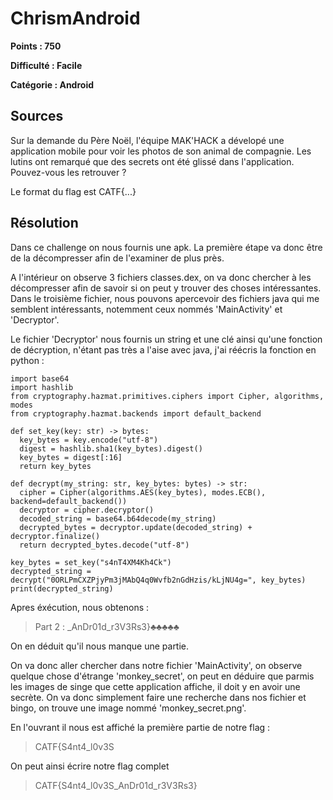 # ChrismAndroid
**Points : 750**

**Difficulté : Facile**

**Catégorie : Android**

## Sources

Sur la demande du Père Noël, l'équipe MAK'HACK a dévelopé une application mobile pour voir les photos de son animal de compagnie. Les lutins ont remarqué que des secrets ont été glissé dans l'application. Pouvez-vous les retrouver ?

Le format du flag est CATF{...}

## Résolution

Dans ce challenge on nous fournis une apk. La première étape va donc être de la décompresser afin de l'examiner de plus près.

A l'intérieur on observe 3 fichiers classes.dex, on va donc chercher à les décompresser afin de savoir si on peut y trouver des choses intéressantes. Dans le troisième fichier, nous pouvons apercevoir des fichiers java qui me semblent intéressants, notemment ceux nommés 'MainActivity' et 'Decryptor'.

Le fichier 'Decryptor' nous fournis un string et une clé ainsi qu'une fonction de décryption, n'étant pas très a l'aise avec java, j'ai réécris la fonction en python :
```
import base64
import hashlib
from cryptography.hazmat.primitives.ciphers import Cipher, algorithms, modes
from cryptography.hazmat.backends import default_backend

def set_key(key: str) -> bytes:
  key_bytes = key.encode("utf-8")
  digest = hashlib.sha1(key_bytes).digest()
  key_bytes = digest[:16]
  return key_bytes

def decrypt(my_string: str, key_bytes: bytes) -> str:
  cipher = Cipher(algorithms.AES(key_bytes), modes.ECB(), backend=default_backend())
  decryptor = cipher.decryptor()
  decoded_string = base64.b64decode(my_string)
  decrypted_bytes = decryptor.update(decoded_string) + decryptor.finalize()
  return decrypted_bytes.decode("utf-8")

key_bytes = set_key("s4nT4XM4Kh4Ck")
decrypted_string = decrypt("0ORLPmCXZPjyPm3jMAbQ4q0Wvfb2nGdHzis/kLjNU4g=", key_bytes)
print(decrypted_string)
```
Apres éxécution, nous obtenons :
>Part 2  : _AnDr01d_r3V3Rs3}♣♣♣♣♣

On en déduit qu'il nous manque une partie.

On va donc aller chercher dans notre fichier 'MainActivity', on observe quelque chose d'étrange 'monkey_secret', on peut en déduire que parmis les images de singe que cette application affiche, il doit y en avoir une secrète. On va donc simplement faire une recherche dans nos fichier et bingo, on trouve une image nommé 'monkey_secret.png'.

En l'ouvrant il nous est affiché la première partie de notre flag :
>CATF{S4nt4_l0v3S

On peut ainsi écrire notre flag complet
>CATF{S4nt4_l0v3S_AnDr01d_r3V3Rs3}
